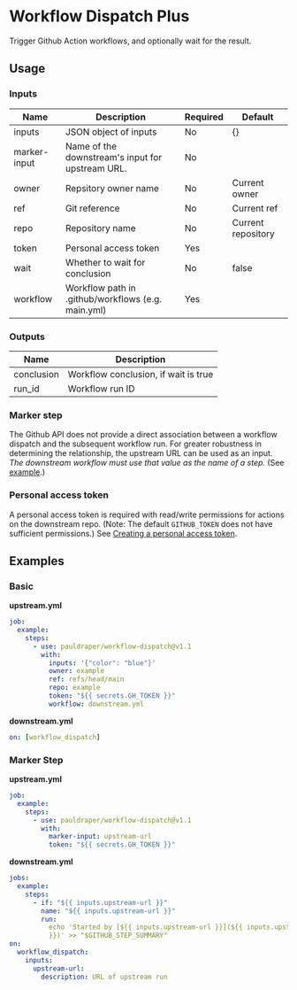 # Workflow Dispatch Plus

Trigger Github Action workflows, and optionally wait for the result.

## Usage

### Inputs

| Name         | Description                                        | Required | Default            |
| ------------ | -------------------------------------------------- | -------- | ------------------ |
| inputs       | JSON object of inputs                              | No       | {}                 |
| marker-input | Name of the downstream's input for upstream URL.   | No       |                    |
| owner        | Repsitory owner name                               | No       | Current owner      |
| ref          | Git reference                                      | No       | Current ref        |
| repo         | Repository name                                    | No       | Current repository |
| token        | Personal access token                              | Yes      |                    |
| wait         | Whether to wait for conclusion                     | No       | false              |
| workflow     | Workflow path in .github/workflows (e.g. main.yml) | Yes      |

### Outputs

| Name       | Description                          |
| ---------- | ------------------------------------ |
| conclusion | Workflow conclusion, if wait is true |
| run_id     | Workflow run ID                      |

### Marker step

The Github API does not provide a direct association between a workflow dispatch
and the subsequent workflow run. For greater robustness in determining the
relationship, the upstream URL can be used as an input. _The downstream workflow
must use that value as the name of a step._ (See [example](#marker-step-1).)

### Personal access token

A personal access token is required with read/write permissions for actions on
the downstream repo. (Note: The default `GITHUB_TOKEN` does not have sufficient
permissions.) See
[Creating a personal access token](https://docs.github.com/en/authentication/keeping-your-account-and-data-secure/creating-a-personal-access-token).

## Examples

### Basic

**upstream.yml**

```yml
job:
  example:
    steps:
      - use: pauldraper/workflow-dispatch@v1.1
        with:
          inputs: '{"color": "blue"}'
          owner: example
          ref: refs/head/main
          repo: example
          token: "${{ secrets.GH_TOKEN }}"
          workflow: downstream.yml
```

**downstream.yml**

```yml
on: [workflow_dispatch]
```

### Marker Step

**upstream.yml**

```yml
job:
  example:
    steps:
      - use: pauldraper/workflow-dispatch@v1.1
        with:
          marker-input: upstream-url
          token: "${{ secrets.GH_TOKEN }}"
```

**downstream.yml**

```yml
jobs:
  example:
    steps:
      - if: "${{ inputs.upstream-url }}"
        name: "${{ inputs.upstream-url }}"
        run:
          echo 'Started by [${{ inputs.upstream-url }}](${{ inputs.upstream-url
          }})' >> "$GITHUB_STEP_SUMMARY"
on:
  workflow_dispatch:
    inputs:
      upstream-url:
        description: URL of upstream run
```
